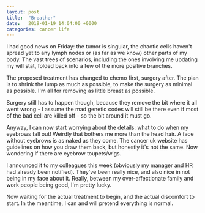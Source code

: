 ```yaml
---
layout: post
title:  "Breather"
date:   2019-01-19 14:04:00 +0000
categories: cancer life
---
```

I had good news on Friday: the tumor is singular, the chaotic cells haven't spread yet to any lymph nodes or (as far as we know) other parts of my body.  The vast trees of scenarios, including the ones involving me updating my will stat, folded back into a few of the more positive branches.

The proposed treatment has changed to chemo first, surgery after.  The plan is to shrink the lump as much as possible, to make the surgery as minimal as possible.  I'm all for removing as little breast as possible.

Surgery still has to happen though, because they remove the bit where it all went wrong - I assume the mad genetic codes will still be there even if most of the bad cell are killed off - so the bit around it must go.

Anyway, I can now start worrying about the details: what to do when my eyebrows fall out!  Weirdly that bothers me more than the head hair.  A face without eyebrows is as naked as they come.  The cancer uk website has guidelines on how you draw them back, but honestly it's not the same.  Now wondering if there are eyebrow toupets/wigs.

I announced it to my colleagues this week (obviously my manager and HR had already been notified).  They've been really nice, and also nice in not being in my face about it.  Really, between my over-affectionate family and work people being good, I'm pretty lucky.

Now waiting for the actual treatment to begin, and the actual discomfort to start.  In the meantime, I can and will pretend everything is normal.

